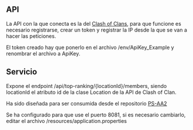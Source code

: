 ## API  
  
La API con la que conecta es la del [Clash of Clans](https://developer.clashofclans.com/), para que funcione es necesario registrarse, crear un token y registrar la IP desde la que se van a hacer las peticiones.  

El token creado hay que ponerlo en el archivo /env/ApiKey_Example y renombrar el archivo a ApiKey.  
  
## Servicio  
Expone el endpoint /api/top-ranking/{locationId}/members, siendo locationId el atributo id de la clase Location de la API de Clash of Clan.  

Ha sido diseñada para ser consumida desde el repositorio [PS-AA2](https://github.com/MMAndresC/PS-AA2)  
  
Se ha configurado para que use el puerto 8081, si es necesario cambiarlo, editar el archivo /resources/application.properties